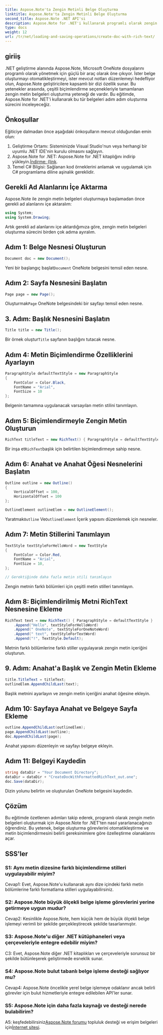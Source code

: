 ```yaml
---
title: Aspose.Note'ta Zengin Metinli Belge Oluşturma
linktitle: Aspose.Note'ta Zengin Metinli Belge Oluşturma
second_title: Aspose.Note .NET API'si
description: Aspose.Note for .NET'i kullanarak programlı olarak zengin metin belgeleri oluşturmayı öğrenin. Kod örnekleri içeren adım adım kılavuz.
type: docs
weight: 12
url: /tr/net/loading-and-saving-operations/create-doc-with-rich-text/
---
```

## giriiş

.NET geliştirme alanında Aspose.Note, Microsoft OneNote dosyalarını programlı olarak yönetmek için güçlü bir araç olarak öne çıkıyor. İster belge oluşturmayı otomatikleştirmeyi, ister mevcut notları düzenlemeyi hedefliyor olun, Aspose.Note geliştiricilere kapsamlı bir dizi özellik sunar. Bu yetenekler arasında, çeşitli biçimlendirme seçenekleriyle tamamlanan zengin metin belgeleri oluşturma yeteneği de vardır. Bu eğitimde, Aspose.Note for .NET'i kullanarak bu tür belgeleri adım adım oluşturma sürecini inceleyeceğiz.

## Önkoşullar

Eğiticiye dalmadan önce aşağıdaki önkoşulların mevcut olduğundan emin olun:

1. Geliştirme Ortamı: Sisteminizde Visual Studio'nun veya herhangi bir uyumlu .NET IDE'nin kurulu olmasını sağlayın.
2.  Aspose.Note for .NET: Aspose.Note for .NET kitaplığını indirip yükleyin.[İndirme: {link](https://releases.aspose.com/note/net/).
3. Temel C# Bilgisi: Sağlanan kod örneklerini anlamak ve uygulamak için C# programlama diline aşinalık gereklidir.

## Gerekli Ad Alanlarını İçe Aktarma

Aspose.Note ile zengin metin belgeleri oluşturmaya başlamadan önce gerekli ad alanlarını içe aktaralım:

```csharp
using System;
using System.Drawing;
```

Artık gerekli ad alanlarını içe aktardığımıza göre, zengin metin belgeleri oluşturma sürecini birden çok adıma ayıralım.

## Adım 1: Belge Nesnesi Oluşturun

```csharp
Document doc = new Document();
```

 Yeni bir başlangıç başlat`Document` OneNote belgesini temsil eden nesne.

## Adım 2: Sayfa Nesnesini Başlatın

```csharp
Page page = new Page();
```

 Oluşturmak`Page` OneNote belgesindeki bir sayfayı temsil eden nesne.

## 3. Adım: Başlık Nesnesini Başlatın

```csharp
Title title = new Title();
```

 Bir örnek oluştur`Title` sayfanın başlığını tutacak nesne.

## Adım 4: Metin Biçimlendirme Özelliklerini Ayarlayın

```csharp
ParagraphStyle defaultTextStyle = new ParagraphStyle
{
    FontColor = Color.Black,
    FontName = "Arial",
    FontSize = 10
};
```

Belgenin tamamına uygulanacak varsayılan metin stilini tanımlayın.

## Adım 5: Biçimlendirmeyle Zengin Metin Oluşturun

```csharp
RichText titleText = new RichText() { ParagraphStyle = defaultTextStyle }.Append("Title!");
```

 Bir inşa et`RichText`başlık için belirtilen biçimlendirmeye sahip nesne.

## Adım 6: Anahat ve Anahat Öğesi Nesnelerini Başlatın

```csharp
Outline outline = new Outline()
{
    VerticalOffset = 100,
    HorizontalOffset = 100
};

OutlineElement outlineElem = new OutlineElement();
```

 Yaratmak`Outline` Ve`OutlineElement` İçerik yapısını düzenlemek için nesneler.

## Adım 7: Metin Stillerini Tanımlayın

```csharp
TextStyle textStyleForHelloWord = new TextStyle
{
    FontColor = Color.Red,
    FontName = "Arial",
    FontSize = 10,
};

// Gerektiğinde daha fazla metin stili tanımlayın
```

Zengin metnin farklı bölümleri için çeşitli metin stilleri tanımlayın.

## Adım 8: Biçimlendirilmiş Metni RichText Nesnesine Ekleme

```csharp
RichText text = new RichText() { ParagraphStyle = defaultTextStyle }
    .Append("Hello", textStyleForHelloWord)
    .Append(" OneNote", textStyleForOneNoteWord)
    .Append(" text", textStyleForTextWord)
    .Append("!", TextStyle.Default);
```

Metnin farklı bölümlerine farklı stiller uygulayarak zengin metin içeriğini oluşturun.

## 9. Adım: Anahat'a Başlık ve Zengin Metin Ekleme

```csharp
title.TitleText = titleText;
outlineElem.AppendChildLast(text);
```

Başlık metnini ayarlayın ve zengin metin içeriğini anahat öğesine ekleyin.

## Adım 10: Sayfaya Anahat ve Belgeye Sayfa Ekleme

```csharp
outline.AppendChildLast(outlineElem);
page.AppendChildLast(outline);
doc.AppendChildLast(page);
```

Anahat yapısını düzenleyin ve sayfayı belgeye ekleyin.

## Adım 11: Belgeyi Kaydedin

```csharp
string dataDir = "Your Document Directory";
dataDir = dataDir + "CreateDocWithFormattedRichText_out.one";
doc.Save(dataDir);
```

Dizin yolunu belirtin ve oluşturulan OneNote belgesini kaydedin.

## Çözüm

Bu eğitimde özetlenen adımları takip ederek, programlı olarak zengin metin belgeleri oluşturmak için Aspose.Note for .NET'ten nasıl yararlanacağınızı öğrendiniz. Bu yetenek, belge oluşturma görevlerini otomatikleştirme ve metin biçimlendirmesini belirli gereksinimlere göre özelleştirme olanaklarını açar.

## SSS'ler

### S1: Aynı metin dizesine farklı biçimlendirme stilleri uygulayabilir miyim?

Cevap1: Evet, Aspose.Note'u kullanarak aynı dize içindeki farklı metin bölümlerine farklı formatlama stilleri uygulayabilirsiniz.

### S2: Aspose.Note büyük ölçekli belge işleme görevlerini yerine getirmeye uygun mudur?

Cevap2: Kesinlikle Aspose.Note, hem küçük hem de büyük ölçekli belge işlemeyi verimli bir şekilde gerçekleştirecek şekilde tasarlanmıştır.

### S3: Aspose.Note'u diğer .NET kütüphaneleri veya çerçeveleriyle entegre edebilir miyim?

C3: Evet, Aspose.Note diğer .NET kitaplıkları ve çerçeveleriyle sorunsuz bir şekilde bütünleşerek geliştirmede esneklik sunar.

### S4: Aspose.Note bulut tabanlı belge işleme desteği sağlıyor mu?

Cevap4: Aspose.Note öncelikle yerel belge işlemeye odaklanır ancak belirli görevler için bulut hizmetleriyle entegre edilebilen API'ler sunar.

### S5: Aspose.Note için daha fazla kaynağı ve desteği nerede bulabilirim?

 A5: keşfedebilirsiniz[Aspose.Note forumu](https://forum.aspose.com/c/note/28) topluluk desteği ve erişim belgeleri için[İnternet sitesi](https://reference.aspose.com/note/net/).